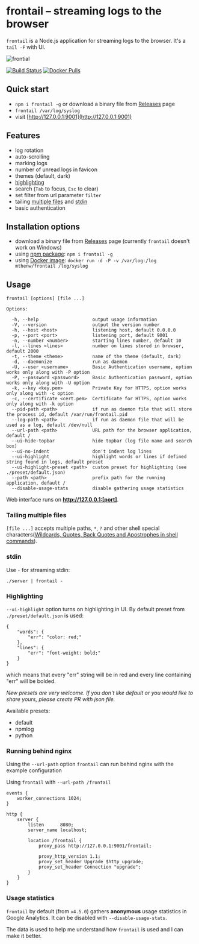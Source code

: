 # frontail – streaming logs to the browser

`frontail` is a Node.js application for streaming logs to the browser. It's a `tail -F` with UI.

![frontial](https://user-images.githubusercontent.com/455261/29570317-660c8122-8756-11e7-9d2f-8fea19e05211.gif)

[![Build Status](https://img.shields.io/travis/mthenw/frontail.svg?style=flat)](https://travis-ci.org/mthenw/frontail)
[![Docker Pulls](https://img.shields.io/docker/pulls/mthenw/frontail.svg)](https://hub.docker.com/r/mthenw/frontail/)

## Quick start

* `npm i frontail -g` or download a binary file from [Releases](https://github.com/mthenw/frontail/releases) page
* `frontail /var/log/syslog`
* visit [http://127.0.0.1:9001](http://127.0.0.1:9001)

## Features

* log rotation
* auto-scrolling
* marking logs
* number of unread logs in favicon
* themes (default, dark)
* [highlighting](#highlighting)
* search (`Tab` to focus, `Esc` to clear)
* set filter from url parameter `filter`
* tailing [multiple files](#tailing-multiple-files) and [stdin](#stdin)
* basic authentication

## Installation options

* download a binary file from [Releases](https://github.com/mthenw/frontail/releases) page (currently `frontail` doesn't work on Windows)
* using [npm package](https://www.npmjs.com/package/frontail): `npm i frontail -g`
* using [Docker image](https://cloud.docker.com/repository/docker/mthenw/frontail): `docker run -d -P -v /var/log:/log mthenw/frontail /log/syslog`

## Usage

    frontail [options] [file ...]

    Options:

      -h, --help                    output usage information
      -V, --version                 output the version number
      -h, --host <host>             listening host, default 0.0.0.0
      -p, --port <port>             listening port, default 9001
      -n, --number <number>         starting lines number, default 10
      -l, --lines <lines>           number on lines stored in browser, default 2000
      -t, --theme <theme>           name of the theme (default, dark)
      -d, --daemonize               run as daemon
      -U, --user <username>         Basic Authentication username, option works only along with -P option
      -P, --password <password>     Basic Authentication password, option works only along with -U option
      -k, --key <key.pem>           Private Key for HTTPS, option works only along with -c option
      -c, --certificate <cert.pem>  Certificate for HTTPS, option works only along with -k option
      --pid-path <path>             if run as daemon file that will store the process id, default /var/run/frontail.pid
      --log-path <path>             if run as daemon file that will be used as a log, default /dev/null
      --url-path <path>             URL path for the browser application, default /
      --ui-hide-topbar              hide topbar (log file name and search box)
      --ui-no-indent                don't indent log lines
      --ui-highlight                highlight words or lines if defined string found in logs, default preset
      --ui-highlight-preset <path>  custom preset for highlighting (see ./preset/default.json)
      --path <path>                 prefix path for the running application, default /
      --disable-usage-stats         disable gathering usage statistics

Web interface runs on **http://127.0.0.1:[port]**.

### Tailing multiple files

`[file ...]` accepts multiple paths, `*`, `?` and other shell special characters([Wildcards, Quotes, Back Quotes and Apostrophes in shell commands](http://www.codecoffee.com/tipsforlinux/articles/26-1.html)).

### stdin

Use `-` for streaming stdin:

    ./server | frontail -

### Highlighting

`--ui-highlight` option turns on highlighting in UI. By default preset from `./preset/default.json` is used:

```
{
    "words": {
        "err": "color: red;"
    },
    "lines": {
        "err": "font-weight: bold;"
    }
}
```

which means that every "err" string will be in red and every line containing "err" will be bolded.

_New presets are very welcome. If you don't like default or you would like to share yours, please create PR with json file._

Available presets:
- default
- npmlog
- python

### Running behind nginx

Using the `--url-path` option `frontail` can run behind nginx with the example configuration

Using `frontail` with `--url-path /frontail`

```
events {
    worker_connections 1024;
}

http {
    server {
        listen      8080;
        server_name localhost;

        location /frontail {
            proxy_pass http://127.0.0.1:9001/frontail;

            proxy_http_version 1.1;
            proxy_set_header Upgrade $http_upgrade;
            proxy_set_header Connection "upgrade";
        }
    }
}
```

### Usage statistics

`frontail` by default (from `v4.5.0`) gathers __anonymous__ usage statistics in Google Analytics. It can be disabled with
`--disable-usage-stats`.

The data is used to help me understand how `frontail` is used and I can make it better.